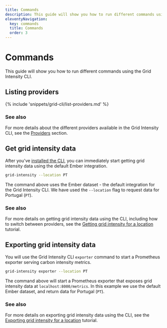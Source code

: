```yaml
---
title: Commands
description: This guide will show you how to run different commands using the Grid Intensity CLI.
eleventyNavigation:
  key: commands
  title: Commands
  order: 3
---
```


# Commands

This guide will show you how to run different commands using the Grid Intensity CLI.

## Listing providers

{% include 'snippets/grid-cli/list-providers.md' %}

### See also

For more details about the different providers available in the Grid Intensity CLI, see the [Providers](/grid-intensity-cli/explainer/providers/) section.

## Get grid intensity data

After you've [installed the CLI](/grid-intensity-cli/installation/), you can immediately start getting grid intensity data using the default Ember integration.

```bash
grid-intensity --location PT
```

The command above uses the Ember dataset - the default integration for the Grid Intensity CLI. We have used the `--location` flag to request data for Portugal (`PT`).

### See also

For more details on getting grid intensity data using the CLI, including how to switch between providers, see the [Getting grid intensity for a location](/grid-intensity-cli/tutorials/getting-grid-intensity/) tutorial.

## Exporting grid intensity data

You will use the Grid Intensity CLI `exporter` command to start a Prometheus exporter serving carbon intensity metrics.

```bash
grid-intensity exporter --location PT
```

The command above will start a Prometheus exporter that exposes grid intensity data at `localhost:8000/metrics`. In this example we use the default Ember dataset, and return data for Portugal (`PT`).

### See also

For more details on exporting grid intensity data using the CLI, see the [Exporting grid intensity for a location](/grid-intensity-cli/tutorials/exporting-grid-intensity/) tutorial.
